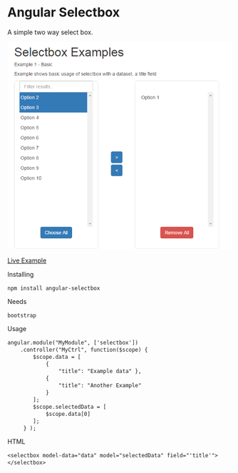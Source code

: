 Angular Selectbox
=======================================================================================

A simple two way select box. 

![Alt text](./imgs/selectbox.png)

[Live Example](http://infinitet3ch.com/examples/angular-selectbox)

Installing
```
npm install angular-selectbox
```

Needs
```
bootstrap
```

Usage
```
angular.module("MyModule", ['selectbox'])
	.controller("MyCtrl", function($scope) {
		$scope.data = [
			{
				"title": "Example data" },	
			{
				"title": "Another Example" 
			}
		];
		$scope.selectedData = [
			$scope.data[0]
		];
	 } );
```

HTML
```
<selectbox model-data="data" model="selectedData" field="'title'"></selectbox>
```

